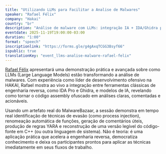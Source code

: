 ```yaml
---
title: "Utilizando LLMs para Facilitar a Analise de Malwares"
speaker: "Rafael Félix"
company: "Hakai"
country: "br"
description: "Análise de malware com LLMs: integração IA + IDA/Ghidra para renomear funções, gerar YARA e reconstruir código legível em tempo real."
eventdate: 2025-11-19T19:00:00-03:00
duration: "1:00"
format: "speech"
inscriptionlink: "https://forms.gle/g4gAxqTCGG3Bsyf66"
ispublic: true
translationKey: "event_llms-analise-malware-rafael-felix"
---
```


[Rafael Félix](https://www.linkedin.com/in/~biscoito/) apresentará uma demonstração prática e avançada sobre como LLMs (Large Language Models) estão transformando a análise de malwares. Com experiência como líder de desenvolvimento ofensivo na HAKAI, Rafael mostra ao vivo a integração entre ferramentas clássicas de engenharia reversa, como IDA Pro e Ghidra, e modelos de IA, revelando como tornar o código assembly ofuscado em análises claras, comentadas e acionáveis.

Usando um artefato real do MalwareBazaar, a sessão demonstra em tempo real identificação de técnicas de evasão (como process injection), renomeação automática de funções, geração de comentários úteis, produção de regras YARA e reconstrução de uma versão legível do código-fonte em C++ (ou outra linguagem de sistema). Não é teoria: é uma aplicação prática que acelera a engenharia reversa, democratiza conhecimento e deixa os participantes prontos para aplicar as técnicas imediatamente em seus fluxos de trabalho.